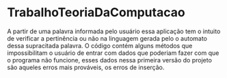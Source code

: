 # TrabalhoTeoriaDaComputacao
A partir de uma palavra informada pelo usuário essa aplicação tem o intuito de verificar a pertinência ou não na linguagem gerada pelo o automato dessa supracitada palavra.
O código contém alguns métodos que impossibilitam o usuário de entrar com dados que poderiam fazer com que o programa não funcione, esses dados nessa primeira versão do projeto são aqueles erros mais prováveis, os erros de inserção.
